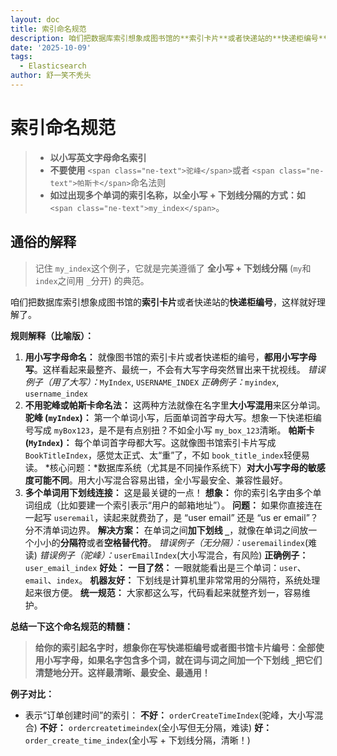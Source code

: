 ```yaml
---
layout: doc
title: 索引命名规范
description: 咱们把数据库索引想象成图书馆的**索引卡片**或者快递站的**快递柜编号**，这样就好理解了。
date: '2025-10-09'
tags:
  - Elasticsearch
author: 舒一笑不秃头
---
```

# 索引命名规范

> * **以小写英文字母命名索引**
> * **不要使用** `<span class="ne-text">驼峰</span>`或者 `<span class="ne-text">帕斯卡</span>`命名法则
> * **如过出现多个单词的索引名称，以全小写 + 下划线分隔的方式：如** `<span class="ne-text">my_index</span>`。

## 通俗的解释

> 记住 `my_index`这个例子，它就是完美遵循了 **全小写 + 下划线分隔** (`my`和 `index`之间用 `_`分开) 的典范。

咱们把数据库索引想象成图书馆的**索引卡片**或者快递站的**快递柜编号**，这样就好理解了。

**规则解释（比喻版）：**

1. **用小写字母命名：** 就像图书馆的索引卡片或者快递柜的编号，**都用小写字母写**。这样看起来最整齐、最统一，不会有大写字母突然冒出来干扰视线。 *错误例子（用了大写）：*`MyIndex`, `USERNAME_INDEX` *正确例子：*`myindex`, `username_index`
2. **不用驼峰或帕斯卡命名法：** 这两种方法就像在名字里**大小写混用**来区分单词。 **驼峰 (`myIndex`)：** 第一个单词小写，后面单词首字母大写。想象一下快递柜编号写成 `myBox123`，是不是有点别扭？不如全小写 `my_box_123`清晰。 **帕斯卡 (`MyIndex`)：** 每个单词首字母都大写。这就像图书馆索引卡片写成 `BookTitleIndex`，感觉太正式、太“重”了，不如 `book_title_index`轻便易读。 *核心问题：*数据库系统（尤其是不同操作系统下）**对大小写字母的敏感度可能不同**。用大小写混合容易出错，全小写最安全、兼容性最好。
3. **多个单词用下划线连接：** 这是最关键的一点！ **想象：** 你的索引名字由多个单词组成（比如要建一个索引表示“用户的邮箱地址”）。 **问题：** 如果你直接连在一起写 `useremail`，读起来就费劲了，是 “user email” 还是 “us er email”？分不清单词边界。 **解决方案：** 在单词之间**加下划线 `_`**，就像在单词之间放一个小小的**分隔符**或者**空格替代符**。 *错误例子（无分隔）：*`useremailindex`(难读) *错误例子（驼峰）：*`userEmailIndex`(大小写混合，有风险) **正确例子：** `user_email_index` **好处：** **一目了然：** 一眼就能看出是三个单词：`user`、`email`、`index`。 **机器友好：** 下划线是计算机里非常常用的分隔符，系统处理起来很方便。 **统一规范：** 大家都这么写，代码看起来就整齐划一，容易维护。

**总结一下这个命名规范的精髓：**

> **给你的索引起名字时，想象你在写快递柜编号或者图书馆卡片编号：全部使用小写字母，如果名字包含多个词，就在词与词之间加一个下划线 `_`把它们清楚地分开。这样最清晰、最安全、最通用！**

**例子对比：**

- 表示“订单创建时间”的索引： **不好：** `orderCreateTimeIndex`(驼峰，大小写混合) **不好：** `ordercreatetimeindex`(全小写但无分隔，难读) **好：** `order_create_time_index`(全小写 + 下划线分隔，清晰！)
